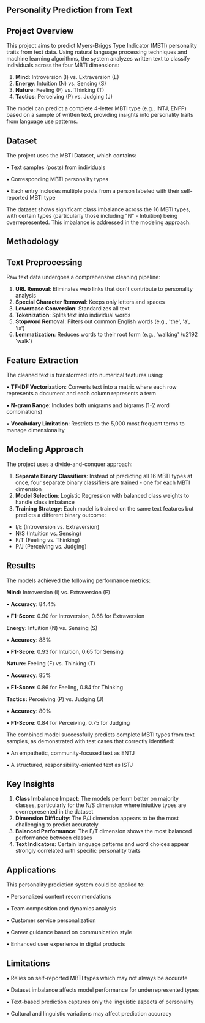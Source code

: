 **Personality Prediction from Text**
-
**Project Overview**
-
This project aims to predict Myers-Briggs Type Indicator (MBTI) personality traits from text data. Using natural language processing techniques and machine learning algorithms, the system analyzes written text to classify individuals across the four MBTI dimensions:

1. **Mind**: Introversion (I) vs. Extraversion (E)
2. **Energy**: Intuition (N) vs. Sensing (S)
3. **Nature**: Feeling (F) vs. Thinking (T)
4. **Tactics**: Perceiving (P) vs. Judging (J)


The model can predict a complete 4-letter MBTI type (e.g., INTJ, ENFP) based on a sample of written text, providing insights into personality traits from language use patterns.


**Dataset**
-
The project uses the MBTI Dataset, which contains:

• Text samples (posts) from individuals

• Corresponding MBTI personality types

• Each entry includes multiple posts from a person labeled with their self-reported MBTI type


The dataset shows significant class imbalance across the 16 MBTI types, with certain types (particularly those including "N" - Intuition) being overrepresented. This imbalance is addressed in the modeling approach.


**Methodology**
-
**Text Preprocessing**
-
Raw text data undergoes a comprehensive cleaning pipeline:

1. **URL Removal**: Eliminates web links that don't contribute to personality analysis
2. **Special Character Removal**: Keeps only letters and spaces
3. **Lowercase Conversion**: Standardizes all text
4. **Tokenization**: Splits text into individual words
5. **Stopword Removal**: Filters out common English words (e.g., 'the', 'a', 'is')
6. **Lemmatization**: Reduces words to their root form (e.g., 'walking' \u2192 'walk')


**Feature Extraction**
-
The cleaned text is transformed into numerical features using:

• **TF-IDF Vectorization**: Converts text into a matrix where each row represents a document and each column represents a term

• **N-gram Range**: Includes both unigrams and bigrams (1-2 word combinations)

• **Vocabulary Limitation**: Restricts to the 5,000 most frequent terms to manage dimensionality


**Modeling Approach**
-
The project uses a divide-and-conquer approach:

1. **Separate Binary Classifiers**: Instead of predicting all 16 MBTI types at once, four separate binary classifiers are trained - one for each MBTI dimension
2. **Model Selection**: Logistic Regression with balanced class weights to handle class imbalance
3. **Training Strategy**: Each model is trained on the same text features but predicts a different binary outcome:
- I/E (Introversion vs. Extraversion)
- N/S (Intuition vs. Sensing)
- F/T (Feeling vs. Thinking)
- P/J (Perceiving vs. Judging)


**Results**
-
The models achieved the following performance metrics:


**Mind:** Introversion (I) vs. Extraversion (E)

• **Accuracy**: 84.4%

• **F1-Score**: 0.90 for Introversion, 0.68 for Extraversion


**Energy:** Intuition (N) vs. Sensing (S)

• **Accuracy**: 88%

• **F1-Score**: 0.93 for Intuition, 0.65 for Sensing


**Nature:** Feeling (F) vs. Thinking (T)

• **Accuracy**: 85%

• **F1-Score**: 0.86 for Feeling, 0.84 for Thinking


**Tactics:** Perceiving (P) vs. Judging (J)

• **Accuracy**: 80%

• **F1-Score**: 0.84 for Perceiving, 0.75 for Judging


The combined model successfully predicts complete MBTI types from text samples, as demonstrated with test cases that correctly identified:

• An empathetic, community-focused text as ENTJ

• A structured, responsibility-oriented text as ISTJ


**Key Insights**
-
1. **Class Imbalance Impact**: The models perform better on majority classes, particularly for the N/S dimension where intuitive types are overrepresented in the dataset
2. **Dimension Difficulty**: The P/J dimension appears to be the most challenging to predict accurately
3. **Balanced Performance**: The F/T dimension shows the most balanced performance between classes
4. **Text Indicators**: Certain language patterns and word choices appear strongly correlated with specific personality traits


**Applications**
-
This personality prediction system could be applied to:

• Personalized content recommendations

• Team composition and dynamics analysis

• Customer service personalization

• Career guidance based on communication style

• Enhanced user experience in digital products


**Limitations**
-
• Relies on self-reported MBTI types which may not always be accurate

• Dataset imbalance affects model performance for underrepresented types

• Text-based prediction captures only the linguistic aspects of personality

• Cultural and linguistic variations may affect prediction accuracy
